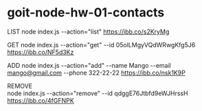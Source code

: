 # goit-node-hw-01-contacts


LIST
node index.js --action="list" 
https://ibb.co/s2KryMg



GET
node index.js --action="get" --id 05olLMgyVQdWRwgKfg5J6 
https://ibb.co/NF5d3Kz



ADD
node index.js --action="add" --name Mango --email mango@gmail.com --phone 322-22-22 
https://ibb.co/nsk1K9P



REMOVE  
node index.js --action="remove" --id qdggE76Jtbfd9eWJHrssH 
https://ibb.co/4fGFNPK
